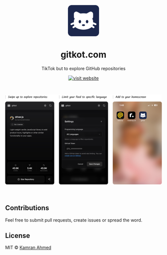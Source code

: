 <div align="center">
  <img src="./public/icon-512.png" alt="gitkot" width="100" height="100">
  <h1>gitkot.com</h1>
  <p>TikTok but to explore GitHub repositories</p>
  <p align="center">
    <a href="https://gitkot.com">
    	<img src="https://img.shields.io/badge/%F0%9F%90%B1-Visit%20Website-000000.svg?style=flat&colorA=0a0a0a" alt="visit website" />
    </a>
  </p>
</div>

<br />

![](./public/github-demo.png)

<br />

## Contributions

Feel free to submit pull requests, create issues or spread the word.

## License

MIT &copy; [Kamran Ahmed](https://twitter.com/kamrify)
